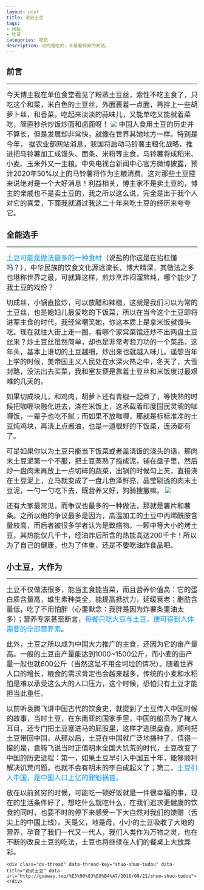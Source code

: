 ```yaml
---
layout: post
title: 说说土豆
tags:
- 闲扯
- 吃货
categories: 吃货
description: 说的是吃的，不是看视频的网站。
---
```

## 前言
***
<font  size=4>今天博主我在单位食堂看见了粉蒸土豆丝，索性不吃主食了，只吃这个和菜，米白色的土豆丝，外面裹着一点面，再拌上一些胡萝卜丝，和香菜，吃起来淡淡的蒜味儿，又能单吃又能就着菜吃，简直秒杀炒饭炒面和卤面呀！
![](http://ww4.sinaimg.cn/mw1024/6b61e751jw1f81hcapd1fj20sg0iwgsn.jpg)
中国人食用土豆的历史并不算长，但是发展却非常快，就像在世界其她地方一样。特别是今年， 据农业部网站消息，我国将启动马铃薯主粮化战略，推进把马铃薯加工成馒头、面条、米粉等主食，马铃薯将成稻米、小麦、玉米外又一主粮。中央电视台新闻中心官方微博披露，预计2020年50%以上的马铃薯将作为主粮消费。这对那些土豆控来说绝对是一个大好消息！利益相关，博主家不是卖土豆的，博主的亲戚也不是卖土豆的，我之所以这么说，完全是出于我个人对它的喜爱，下面我就通过我这二十年来吃土豆的经历来夸夸它。</font>

## 全能选手
***
<font  size=4><font  color = #0099ff>土豆可能是做法最多的一种食材</font>（说盐的你这是在抬杠懂吗？），中华民族的饮食文化源远流长，博大精深，其做法之多也堪称世界之最，可就算这样，煎炒烹炸闷溜熬炖，哪个能少了我土豆的戏份？</font>

<font  size=4>切成丝，小锅直接炒，可以放醋和辣椒，这就是我们习以为常的土豆丝，也是媳妇儿最爱吃的下饭菜，所以在当今这个土豆即将进军主食的时代，我经常嘲笑她，你这本质上是拿米饭就馒头吃。现在就往大街上走一圈，看哪个家常菜馆还炒不出两盘土豆丝来？炒土豆丝虽然简单，却也是非常考验刀功的一个菜品，这年头，基本上谁切的土豆越细，炒出来也就越入味儿。遥想当年上学的时候，美帝国主义人民处在水深火热之中，冬天了，大雪封路，没法出去买菜，我和室友便是靠着土豆丝和米饭度过最艰难的几天的。</font>

<font  size=4>如果切成块儿，和鸡肉，胡萝卜还有青椒一起煮了，等快熟的时候把咖喱块融化进去，浇在米饭上，这承载着印度国民灵魂的咖喱饭，一辈子也吃不腻；而如果不放咖喱，那就是标标准准的土豆炖鸡块，再浇上点酱油，也是一道很好的下饭菜，连汤都有了。</font>

<font  size=4>可是如果你以为土豆只能当下饭菜或者盖浇饭的浇头的话，那肉末土豆泥第一个不服，把土豆蒸熟了捣成泥，铺在盘子里，然后炒一盘肉末再放上一点切碎的蔬菜，出锅的时候勾上芡，直接浇在土豆泥上，立马就变成了一盘儿色泽鲜亮，晶莹剔透的肉末土豆泥，一勺一勺吃下去，既营养又好，狗骑搜撒嘛。</font>
 ![](http://sucimg.itc.cn/sblog/j7150fe2e87cbcc8830f0bd8e0f583b90)

<font  size=4>还有大家最常见，而争议也最多的一种做法，那就是薯片和薯条。之所以他的争议最多是因为，高温加工的土豆中丙烯酰胺含量较高，而后者被很多学者认为是致癌物。一颗中等大小的烤土豆，其热能仅几千卡，经油炸后所含的热能高达200千卡！所以为了自己的健康，也为了体重，还是不要吃油炸食品吧。</font>

## 小土豆，大作为
***
<font  size=4>土豆不仅做法很多，能当主食能当菜，而且营养价值高：它的蛋白质含量高，维生素种类全，能提高抵抗力，延缓衰老；脂肪含量低，吃了不用怕胖（心里默念：我胖是因为炸薯条里油太多）；营养专家甚至断言，<font  color = #0099ff>每餐只吃大豆与土豆，便可得到人体需要的全部营养素</font>。</font>

<font  size=4>此外，土豆之所以成为中国大力推广的主食，还因为它的亩产量高。一般的土豆亩产量能达到1000~1500公斤，而小麦的亩产量一般也就600公斤（当然这是不用金坷垃的情况）。随着世界人口的增长，粮食的需求肯定也会越来越多，传统的小麦和水稻怕是难以承受这么大的人口压力，这个时候，恐怕只有土豆才能担当此重任。</font>

<font  size=4>以前听袁腾飞讲中国古代的饮食史，就提到了土豆传入中国时候的故事，当时土豆，在东南亚的国家手里，中国的船员为了掩人耳目，还专门把土豆塞进马的屁股里，这样才逃脱盘查，顺利把土豆带回中国，从那以后，土豆在中国就广泛地播种了，值得一提的是，袁腾飞说当时正值明末全国大饥荒的时代，土豆改变了中国的历史进程：第一，如果土豆早引入中国五十年，能够顺利解决饥荒问题，也就不会有明末的李自成起义了；第二，<font  color = #0099ff>土豆引入中国，是中国人口上亿的罪魁祸首。</font></font>

<font  size=4>放在以前贫穷的时候，可能吃一顿好饭就是一件很幸福的事，现在的生活条件好了，想吃什么就吃什么，在我们追求更健康的饮食的同时，也要不时的停下来感受一下大自然对我们的馈赠（舌尖上的中国上线）。天是父，地是母，小小的土豆吸收了大地的营养，孕育了我们一代又一代人，我们人类作为万物之灵，也在不断的改良土豆的吃法，土豆也将继续在人们的餐桌上大放异彩。</font>

</big>


<!-- 多说评论框 start -->
	<div class="ds-thread" data-thread-key="shuo-shuo-tudou" data-title="说说土豆" data-url="http://guoway.top/%E5%90%83%E8%B4%A7/2016/09/21/shuo-shuo-tudou"></div>
<!-- 多说评论框 end -->
<!-- 多说公共JS代码 start (一个网页只需插入一次) -->
<script type="text/javascript">
var duoshuoQuery = {short_name:"momojiaoshou"};
	(function() {
		var ds = document.createElement('script');
		ds.type = 'text/javascript';ds.async = true;
		ds.src = (document.location.protocol == 'https:' ? 'https:' : 'http:') + '//static.duoshuo.com/embed.js';
		ds.charset = 'UTF-8';
		(document.getElementsByTagName('head')[0] 
		 || document.getElementsByTagName('body')[0]).appendChild(ds);
	})();
	</script>
<!-- 多说公共JS代码 end -->




